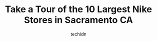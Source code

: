 ---
layout: ampstory
image: https://i0.wp.com/www.depkes.org/wp-content/uploads/2023/06/nike-0-in-sacramento-ca-1685965676.jpeg?resize=640,853
author: techidn
featured: false
description: Discover the impressive array of Nike options in Sacramento CA, where you can find 10 of the largest Nike establishments in the area. From renowned classics to hidden gems, Sacramento CA off
title: Take a Tour of the 10 Largest Nike Stores in Sacramento CA
cover:
   title: Take a Tour of the 10 Largest Nike Stores in Sacramento CA
   subtitle: Rickpate
   background: https://www.depkes.org/wp-content/uploads/2023/06/nike-0-in-sacramento-ca-1685965676.jpeg

pages: 
 - layout: thirds
   top: <h1>#1 Nike Factory Store</h1>
   bottom: "<p>The young man that helped me today gets an A+ he was so friendly, helpful and patient. He went above and beyond I was really blown away by him you dont get that everyday</p>"
   background: https://www.depkes.org/wp-content/uploads/2023/06/nike-1-in-sacramento-ca-1685965676.jpeg
   backgroundblur: true
 - layout: thirds
   top: <h1>#2 Foot Locker</h1>
   bottom: "<p>1689 Arden Way Suite 2178, Sacramento, CA 95815, United States</p>"
   background: https://www.depkes.org/wp-content/uploads/2023/06/nike-2-in-sacramento-ca-1685965677.jpeg
   cta:
      link: https://www.depkes.org/blog/take-a-tour-of-the-10-largest-nike-stores-in-sacramento-ca/
      text: Take a Tour of the 10 Largest Nike Stores in Sacramento CA
 - layout: thirds
   top: <h1>#3 Champs Sports</h1>
   bottom: "<p>1689 Arden Way Suite 1254, Sacramento, CA 95815, United States</p>"
   background: https://www.depkes.org/wp-content/uploads/2023/06/nike-3-in-sacramento-ca-1685965677.jpeg
   cta:
      link: https://www.depkes.org/blog/take-a-tour-of-the-10-largest-nike-stores-in-sacramento-ca/
      text: Take a Tour of the 10 Largest Nike Stores in Sacramento CA
 - layout: thirds
   top: <h1>#4 Shiekh</h1>
   bottom: "<p>7215 Stockton Blvd, Sacramento, CA 95823, United States</p>"
   background: https://images.unsplash.com/photo-1515405295579-ba7b45403062?ixlib=rb-4.0.3&ixid=MnwxMjA3fDB8MHxwaG90by1wYWdlfHx8fGVufDB8fHx8&auto=format&fit=crop&w=640&h=853&q=80
   cta:
      link: https://www.depkes.org/blog/take-a-tour-of-the-10-largest-nike-stores-in-sacramento-ca/
      text: Take a Tour of the 10 Largest Nike Stores in Sacramento CA
 - layout: thirds
   top: <h1>#5 Shoe Palace</h1>
   bottom: "<p>1689 Arden Way Suite 2095, Sacramento, CA 95815, United States</p>"
   background: https://images.unsplash.com/photo-1488554378835-f7acf46e6c98?ixlib=rb-4.0.3&ixid=MnwxMjA3fDB8MHxwaG90by1wYWdlfHx8fGVufDB8fHx8&auto=format&fit=crop&w=640&h=853&q=80
   cta:
      link: https://www.depkes.org/blog/take-a-tour-of-the-10-largest-nike-stores-in-sacramento-ca/
      text: Take a Tour of the 10 Largest Nike Stores in Sacramento CA
 - layout: thirds
   top: <h1>#6 Off Broadway Shoe Warehouse</h1>
   bottom: "<p>3651 N Freeway Blvd, Sacramento, CA 95834, United States</p>"
   background: https://images.unsplash.com/photo-1531169509526-f8f1fdaa4a67?ixlib=rb-4.0.3&ixid=MnwxMjA3fDB8MHxwaG90by1wYWdlfHx8fGVufDB8fHx8&auto=format&fit=crop&w=640&h=853&q=80
   cta:
      link: https://www.depkes.org/blog/take-a-tour-of-the-10-largest-nike-stores-in-sacramento-ca/
      text: Take a Tour of the 10 Largest Nike Stores in Sacramento CA
 - layout: thirds
   top: <h1>#7 Shiekh</h1>
   bottom: "<p>1689 Arden Way, Sacramento, CA 95815, United States</p>"
   background: https://images.unsplash.com/photo-1496096265110-f83ad7f96608?ixlib=rb-4.0.3&ixid=MnwxMjA3fDB8MHxwaG90by1wYWdlfHx8fGVufDB8fHx8&auto=format&fit=crop&w=640&h=853&q=80
   cta:
      link: https://www.depkes.org/blog/take-a-tour-of-the-10-largest-nike-stores-in-sacramento-ca/
      text: Take a Tour of the 10 Largest Nike Stores in Sacramento CA
 - layout: thirds
   middle: Continue reading...
   background: https://images.unsplash.com/photo-1561679660-d00ee1e0dc8e?ixlib=rb-4.0.3&ixid=MnwxMjA3fDB8MHxwaG90by1wYWdlfHx8fGVufDB8fHx8&auto=format&fit=crop&w=640&h=853&q=80
   cta:
      link: https://www.depkes.org/blog/take-a-tour-of-the-10-largest-nike-stores-in-sacramento-ca/
      text: Take a Tour of the 10 Largest Nike Stores in Sacramento CA
      
---